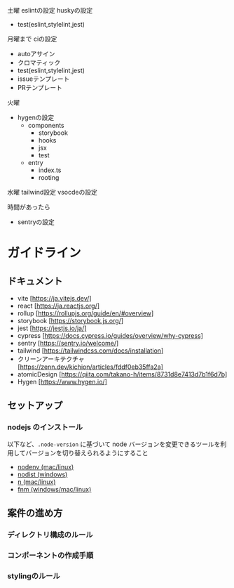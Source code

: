 

土曜
eslintの設定
huskyの設定
- test(eslint,stylelint,jest)

月曜まで
ciの設定
- autoアサイン
- クロマティック
- test(eslint,stylelint,jest)
- issueテンプレート
- PRテンプレート

火曜
- hygenの設定
  - components
    - storybook
    - hooks
    - jsx
    - test
  - entry
    - index.ts
    - rooting

水曜
tailwind設定
vsocdeの設定

時間があったら
- sentryの設定

# ガイドライン

## ドキュメント
- vite [https://ja.vitejs.dev/]
- react [https://ja.reactjs.org/]
- rollup [https://rollupjs.org/guide/en/#overview]
- storybook [https://storybook.js.org/]
- jest [https://jestjs.io/ja/]
- cypress [https://docs.cypress.io/guides/overview/why-cypress]
- sentry [https://sentry.io/welcome/]
- tailwind [https://tailwindcss.com/docs/installation]
- クリーンアーキテクチャ [https://zenn.dev/kichion/articles/fddf0eb35ffa2a]
- atomicDesign [https://qiita.com/takano-h/items/8731d8e7413d7b1f6d7b]
- Hygen [https://www.hygen.io/]

## セットアップ

### nodejs のインストール

以下など、`.node-version` に基づいて node バージョンを変更できるツールを利用してバージョンを切り替えられるようにすること

- [nodenv (mac/linux)](https://github.com/nodenv/nodenv)
- [nodist (windows)](https://github.com/nullivex/nodist)
- [n (mac/linux)](https://github.com/tj/n)
- [fnm (windows/mac/linux)](https://github.com/Schniz/fnm)

## 案件の進め方

### ディレクトリ構成のルール

### コンポーネントの作成手順

### stylingのルール

